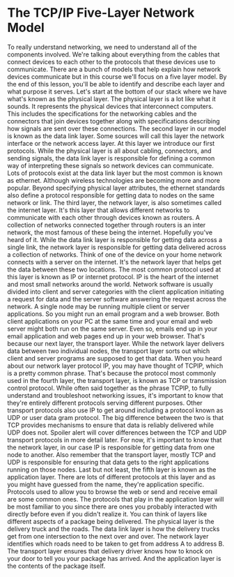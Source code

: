 # The TCP/IP Five-Layer Network Model

To really understand networking, we need to understand all of the components involved. We're talking about everything from the cables that connect devices to each other to the protocols that these devices use to communicate. There are a bunch of models that help explain how network devices communicate but in this course we'll focus on a five layer model. By the end of this lesson, you'll be able to identify and describe each layer and what purpose it serves. Let's start at the bottom of our stack where we have what's known as the physical layer. The physical layer is a lot like what it sounds. It represents the physical devices that interconnect computers. This includes the specifications for the networking cables and the connectors that join devices together along with specifications describing how signals are sent over these connections. The second layer in our model is known as the data link layer. Some sources will call this layer the network interface or the network access layer. At this layer we introduce our first protocols. While the physical layer is all about cabling, connectors, and sending signals, the data link layer is responsible for defining a common way of interpreting these signals so network devices can communicate. Lots of protocols exist at the data link layer but the most common is known as ethernet. Although wireless technologies are becoming more and more popular. Beyond specifying physical layer attributes, the ethernet standards also define a protocol responsible for getting data to nodes on the same network or link. The third layer, the network layer, is also sometimes called the internet layer. It's this layer that allows different networks to communicate with each other through devices known as routers. A collection of networks connected together through routers is an inter network, the most famous of these being the internet. Hopefully you've heard of it. While the data link layer is responsible for getting data across a single link, the network layer is responsible for getting data delivered across a collection of networks. Think of one of the device on your home network connects with a server on the internet. It's the network layer that helps get the data between these two locations. The most common protocol used at this layer is known as IP or internet protocol. IP is the heart of the internet and most small networks around the world. Network software is usually divided into client and server categories with the client application initiating a request for data and the server software answering the request across the network. A single node may be running multiple client or server applications. So you might run an email program and a web browser. Both client applications on your PC at the same time and your email and web server might both run on the same server. Even so, emails end up in your email application and web pages end up in your web browser. That's because our next layer, the transport layer. While the network layer delivers data between two individual nodes, the transport layer sorts out which client and server programs are supposed to get that data. When you heard about our network layer protocol IP, you may have thought of TCPIP, which is a pretty common phrase. That's because the protocol most commonly used in the fourth layer, the transport layer, is known as TCP or transmission control protocol. While often said together as the phrase TCPIP, to fully understand and troubleshoot networking issues, it's important to know that they're entirely different protocols serving different purposes. Other transport protocols also use IP to get around including a protocol known as UDP or user data gram protocol. The big difference between the two is that TCP provides mechanisms to ensure that data is reliably delivered while UDP does not. Spoiler alert will cover differences between the TCP and UDP transport protocols in more detail later. For now, it's important to know that the network layer, in our case IP is responsible for getting data from one node to another. Also remember that the transport layer, mostly TCP and UDP is responsible for ensuring that data gets to the right applications running on those nodes. Last but not least, the fifth layer is known as the application layer. There are lots of different protocols at this layer and as you might have guessed from the name, they're application specific. Protocols used to allow you to browse the web or send and receive email are some common ones. The protocols that play in the application layer will be most familiar to you since there are ones you probably interacted with directly before even if you didn't realize it. You can think of layers like different aspects of a package being delivered. The physical layer is the delivery truck and the roads. The data link layer is how the delivery trucks get from one intersection to the next over and over. The network layer identifies which roads need to be taken to get from address A to address B. The transport layer ensures that delivery driver knows how to knock on your door to tell you your package has arrived. And the application layer is the contents of the package itself.